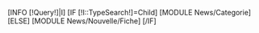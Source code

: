 [INFO [!Query!]|I]
[IF [!I::TypeSearch!]=Child]
	[MODULE News/Categorie]
[ELSE]
	[MODULE News/Nouvelle/Fiche]
[/IF]
